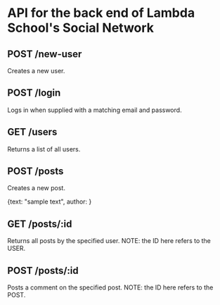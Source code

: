 # API for the back end of Lambda School's Social Network

## POST /new-user
Creates a new user.

## POST /login
Logs in when supplied with a matching email and password.

## GET /users
Returns a list of all users.

## POST /posts
Creates a new post.

{text: "sample text", author: <mongoDB user ID>}

## GET /posts/:id
Returns all posts by the specified user.
NOTE: the ID here refers to the USER.

## POST /posts/:id
Posts a comment on the specified post.
NOTE: the ID here refers to the POST.